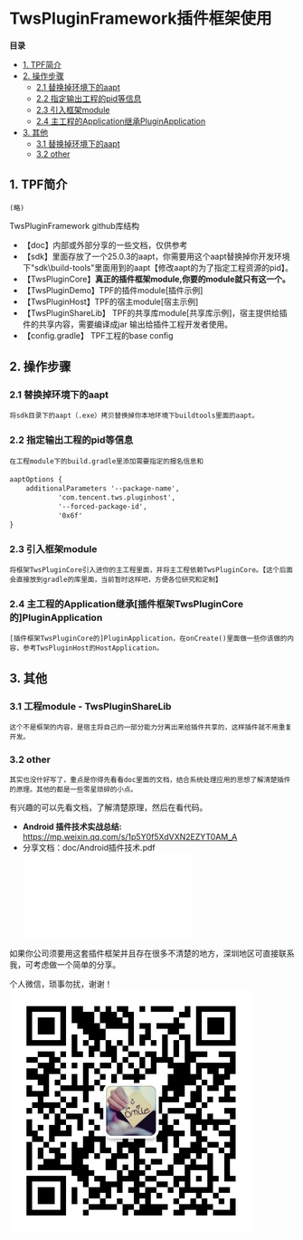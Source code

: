 # TwsPluginFramework插件框架使用

**目录**

- [1. TPF简介](#1)
- [2. 操作步骤](#2)
  - [2.1 替换掉环境下的aapt](#21)
  - [2.2 指定输出工程的pid等信息](#22)
  - [2.3 引入框架module](#22)
  - [2.4 主工程的Application继承PluginApplication](#23)
- [3. 其他](#3)
  - [3.1 替换掉环境下的aapt](#21)
  - [3.2 other](#22)

## 1. TPF简介
	(略)
TwsPluginFramework github库结构

 - 【doc】内部或外部分享的一些文档，仅供参考
 - 【sdk】里面存放了一个25.0.3的aapt，你需要用这个aapt替换掉你开发环境下"sdk\build-tools\"里面用到的aapt【修改aapt的为了指定工程资源的pid】。
 - 【TwsPluginCore】**真正的插件框架module,你要的module就只有这一个。**
 - 【TwsPluginDemo】TPF的插件module[插件示例]
 - 【TwsPluginHost】TPF的宿主module[宿主示例]
 - 【TwsPluginShareLib】 TPF的共享库module[共享库示例]，宿主提供给插件的共享内容，需要编译成jar 输出给插件工程开发者使用。
 - 【config.gradle】 TPF工程的base config

## 2. 操作步骤

### 2.1 替换掉环境下的aapt
	将sdk目录下的aapt（.exe）拷贝替换掉你本地环境下buildtools里面的aapt。

### 2.2 指定输出工程的pid等信息
	在工程module下的build.gradle里添加需要指定的报名信息和

    aaptOptions {
        additionalParameters '--package-name',
                'com.tencent.tws.pluginhost',
                '--forced-package-id',
                '0x6f'
    }

### 2.3 引入框架module
	将框架TwsPluginCore引入进你的主工程里面，并将主工程依赖TwsPluginCore。【这个后面会直接放到gradle的库里面，当前暂时这样吧，方便各位研究和定制】

### 2.4 主工程的Application继承[插件框架TwsPluginCore的]PluginApplication
	[插件框架TwsPluginCore的]PluginApplication，在onCreate()里面做一些你该做的内容，参考TwsPluginHost的HostApplication。

## 3. 其他
### 3.1 工程module - TwsPluginShareLib
	这个不是框架的内容，是宿主将自己的一部分能力分离出来给插件共享的，这样插件就不用重复开发。
### 3.2 other
	其实也没什好写了，重点是你得先看看doc里面的文档，结合系统处理应用的思想了解清楚插件的原理。其他的都是一些零星琐碎的小点。

有兴趣的可以先看文档，了解清楚原理，然后在看代码。

- **Android 插件技术实战总结:** https://mp.weixin.qq.com/s/1p5Y0f5XdVXN2EZYT0AM_A
- 分享文档：doc/Android插件技术.pdf ![](doc/Android插件技术.pdf)

如果你公司须要用这套插件框架并且存在很多不清楚的地方，深圳地区可直接联系我，可考虑做一个简单的分享。

个人微信，琐事勿扰，谢谢！![](doc/img/rick.png)
